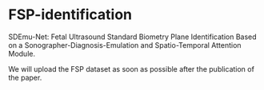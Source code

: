 # FSP-identification
SDEmu-Net: Fetal Ultrasound Standard Biometry Plane Identification Based on a Sonographer-Diagnosis-Emulation and Spatio-Temporal Attention Module.

We will upload the FSP dataset as soon as possible after the publication of the paper.
